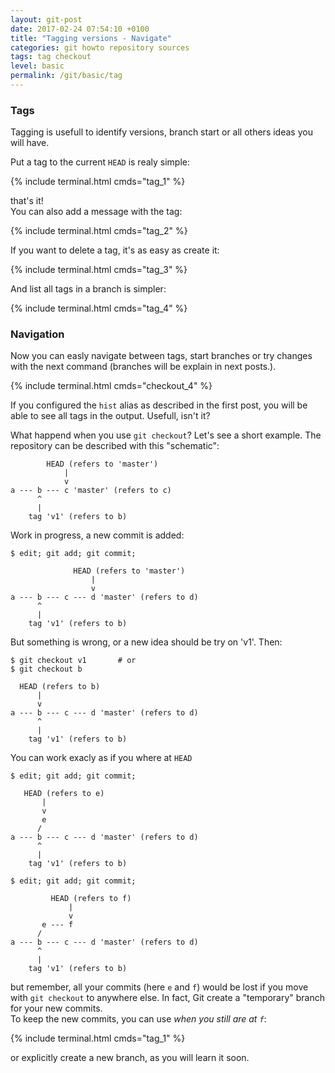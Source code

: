 ```yaml
---
layout: git-post
date: 2017-02-24 07:54:10 +0100
title: "Tagging versions - Navigate"
categories: git howto repository sources
tags: tag checkout
level: basic
permalink: /git/basic/tag
---
```


### Tags

Tagging is usefull to identify versions, branch start or all others ideas you will have.  
  
Put a tag to the current `HEAD` is realy simple:

{% include terminal.html cmds="tag_1" %}

that's it!  
You can also add a message with the tag:

{% include terminal.html cmds="tag_2" %}

  
If you want to delete a tag, it's as easy as create it:

{% include terminal.html cmds="tag_3" %}

And list all tags in a branch is simpler:

{% include terminal.html cmds="tag_4" %}

### Navigation

Now you can easly navigate between tags, start branches or try changes with the next command (branches will be explain in next posts.).

{% include terminal.html cmds="checkout_4" %}

If you configured the `hist` alias as described in the first post, you will be able to see all tags in the output. Usefull, isn't it?

What happend when you use `git checkout`? Let's see a short example. The repository can be described with this "schematic":

            HEAD (refers to 'master')
                |
                v
    a --- b --- c 'master' (refers to c)
          ^
          |
        tag 'v1' (refers to b)

Work in progress, a new commit is added:

    $ edit; git add; git commit;
    
                  HEAD (refers to 'master')
                      |
                      v
    a --- b --- c --- d 'master' (refers to d)
          ^
          |
        tag 'v1' (refers to b)

But something is wrong, or a new idea should be try on 'v1'. Then:

    $ git checkout v1       # or
    $ git checkout b
    
      HEAD (refers to b)
          |
          v
    a --- b --- c --- d 'master' (refers to d)
          ^
          |
        tag 'v1' (refers to b)

You can work exacly as if you where at `HEAD`

    $ edit; git add; git commit;
    
       HEAD (refers to e)
           |
           v
           e
          /
    a --- b --- c --- d 'master' (refers to d)
          ^
          |
        tag 'v1' (refers to b)
    
    $ edit; git add; git commit;
    
             HEAD (refers to f)
                 |
                 v
           e --- f
          /
    a --- b --- c --- d 'master' (refers to d)
          ^
          |
        tag 'v1' (refers to b)

but remember, all your commits (here `e` and `f`) would be lost if you move with `git checkout` to anywhere else. In fact, Git create a "temporary" branch for your new commits.  
To keep the new commits, you can use *when you still are at `f`*:

{% include terminal.html cmds="tag_1" %}

or explicitly create a new branch, as you will learn it soon.

